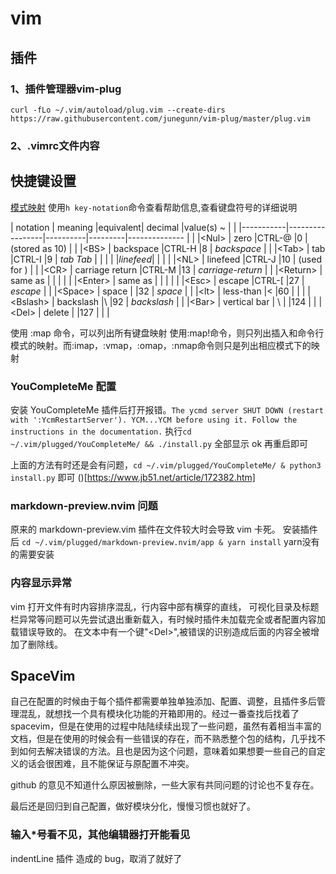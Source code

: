 # vim
## 插件
### 1、插件管理器vim-plug
`curl -fLo ~/.vim/autoload/plug.vim --create-dirs https://raw.githubusercontent.com/junegunn/vim-plug/master/plug.vim` 

### 2、.vimrc文件内容

## 快捷键设置
[模式映射](images/vim_mapping.png)
使用`h key-notation`命令查看帮助信息,查看键盘符号的详细说明

| notation  | meaning         |equivalent| decimal |value(s)    ~           |        |
|-----------|-----------------|----------|---------|--------------          |        |
|\<Nul>     | zero            |CTRL-@    |0        |  (stored as 10) *<Nul>*|        |
|\<BS>      | backspace       |CTRL-H    |8        |  *backspace*           |        |
|\<Tab>     | tab             |CTRL-I    |9        |  *tab* *Tab*           |        |
|           |                 |*linefeed*|         |                        |        |
|\<NL>      | linefeed        |CTRL-J    |10       |  (used for <Nul>)      |        |
|\<CR>      | carriage return |CTRL-M    |13       |  *carriage-return*     |        |
|\<Return>  | same as <CR>    |          |         |  *<Return>*            |        |
|\<Enter>   | same as <CR>    |          |         |  *<Enter>*             |        |
|\<Esc>     | escape          |CTRL-[    |27       |   *escape* *<Esc>*     |        |
|\<Space>   | space           |          |32       |   *space*              |        |
|\<lt>      | less-than       |<         |60       |   *<lt>*               |        |
|\<Bslash>  | backslash       |\         |92       |  *backslash* *<Bslash>*|        |
|\<Bar>     | vertical bar    |    \     |         |124                     | *<Bar>*|
|\<Del>     | delete          |          |127      |                        |        |


使用 :map 命令，可以列出所有键盘映射
使用:map!命令，则只列出插入和命令行模式的映射。而:imap，:vmap，:omap，:nmap命令则只是列出相应模式下的映射


### YouCompleteMe 配置
安装 YouCompleteMe 插件后打开报错。`The ycmd server SHUT DOWN (restart with ':YcmRestartServer'). YCM...YCM before using it. Follow the instructions in the documentation.`
执行`cd ~/.vim/plugged/YouCompleteMe/ && ./install.py` 全部显示 ok 再重启即可

上面的方法有时还是会有问题，`cd ~/.vim/plugged/YouCompleteMe/ & python3 install.py` 即可 
()[https://www.jb51.net/article/172382.htm]

### markdown-preview.nvim 问题
原来的 markdown-preview.vim 插件在文件较大时会导致 vim 卡死。
安装插件后 `cd ~/.vim/plugged/markdown-preview.nvim/app & yarn install` yarn没有的需要安装

### 内容显示异常
vim 打开文件有时内容排序混乱，行内容中部有横穿的直线，
可视化目录及标题栏异常等问题可以先尝试退出重新载入，有时候时插件未加载完全或者配置内容加载错误导致的。
在文本中有一个键"\<Del>",被错误的识别造成后面的内容全被增加了删除线。


## SpaceVim
自己在配置的时候由于每个插件都需要单独单独添加、配置、调整，且插件多后管理混乱，就想找一个具有模块化功能的开箱即用的。经过一番查找后找着了spacevim，但是在使用的过程中陆陆续续出现了一些问题，虽然有着相当丰富的文档，但是在使用的时候会有一些错误的存在，而不熟悉整个包的结构，几乎找不到如何去解决错误的方法。且也是因为这个问题，意味着如果想要一些自己的自定义的话会很困难，且不能保证与原配置不冲突。

github 的意见不知道什么原因被删除，一些大家有共同问题的讨论也不复存在。

最后还是回归到自己配置，做好模块分化，慢慢习惯也就好了。

### 输入*号看不见，其他编辑器打开能看见
indentLine 插件 造成的 bug，取消了就好了


